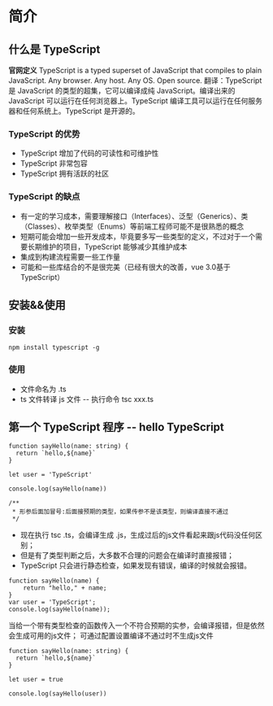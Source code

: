 # 简介

## 什么是 TypeScript

**官网定义**
TypeScript is a typed superset of JavaScript that compiles to plain JavaScript. Any browser. Any host. Any OS. Open source.
翻译：TypeScript 是 JavaScript 的类型的超集，它可以编译成纯 JavaScript。编译出来的 JavaScript 可以运行在任何浏览器上。TypeScript 编译工具可以运行在任何服务器和任何系统上。TypeScript 是开源的。

### TypeScript 的优势
* TypeScript 增加了代码的可读性和可维护性
* TypeScript 非常包容
* TypeScript 拥有活跃的社区

### TypeScript 的缺点
* 有一定的学习成本，需要理解接口（Interfaces）、泛型（Generics）、类（Classes）、枚举类型（Enums）等前端工程师可能不是很熟悉的概念
* 短期可能会增加一些开发成本，毕竟要多写一些类型的定义，不过对于一个需要长期维护的项目，TypeScript 能够减少其维护成本
* 集成到构建流程需要一些工作量
* 可能和一些库结合的不是很完美（已经有很大的改善，vue 3.0基于TypeScript）

## 安装&&使用

### 安装

```
npm install typescript -g
```

### 使用
* 文件命名为 .ts
* ts 文件转译 js 文件 -- 执行命令 tsc xxx.ts


## 第一个 TypeScript 程序 -- hello TypeScript

```
function sayHello(name: string) {
  return `hello,${name}`
}

let user = 'TypeScript'

console.log(sayHello(name))

/**
 * 形参后面加冒号:后面接预期的类型，如果传参不是该类型，则编译直接不通过
 */
```

* 现在执行 tsc .ts，会编译生成 .js，生成过后的js文件看起来跟js代码没任何区别；
* 但是有了类型判断之后，大多数不合理的问题会在编译时直接报错；
* TypeScript 只会进行静态检查，如果发现有错误，编译的时候就会报错。

```
function sayHello(name) {
    return "hello," + name;
}
var user = 'TypeScript';
console.log(sayHello(name));
```

当给一个带有类型检查的函数传入一个不符合预期的实参，会编译报错，但是依然会生成可用的js文件；
可通过配置设置编译不通过时不生成js文件

```
function sayHello(name: string) {
  return `hello,${name}`
}

let user = true

console.log(sayHello(user))
```